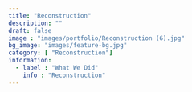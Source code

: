 ```yaml
---
title: "Reconstruction"
description: ""
draft: false
image : "images/portfolio/Reconstruction (6).jpg"
bg_image: "images/feature-bg.jpg"
category: [ "Reconstruction"]
information:
  - label : "What We Did"
    info : "Reconstruction"
---
```



